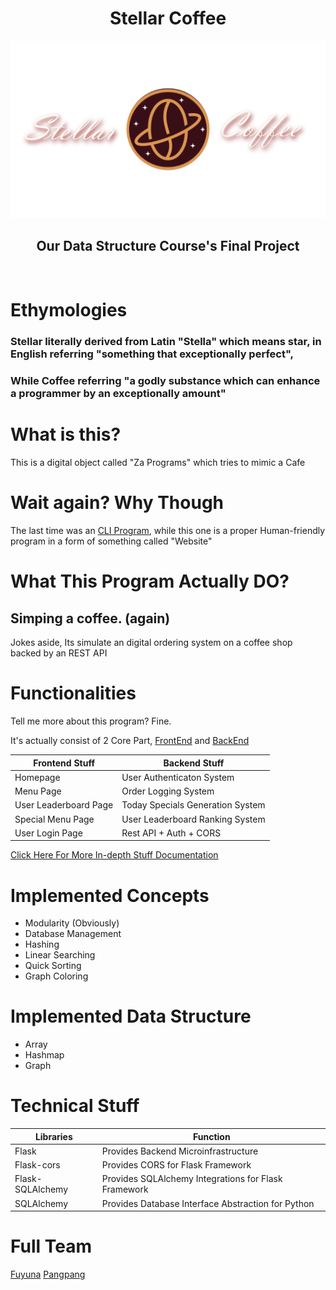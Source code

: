 <h1 align="center">Stellar Coffee</h1>
<img src="./docs/StellarCoffee.png"> 
<h2 align="center">Our Data Structure Course's Final Project</h2>
</br>

# Ethymologies
### Stellar literally derived from Latin "Stella" which means star, in English referring "something that exceptionally perfect", 
### While Coffee referring "a godly substance which can enhance a programmer by an exceptionally amount"

# What is this?
This is a digital object called "Za Programs" which tries to mimic a Cafe

# Wait again? Why Though
The last time was an [CLI Program](https://github.com/nmluci/KisatenSim), while this one is a proper Human-friendly program in a form of something called "Website"

# What This Program Actually DO?
## Simping a coffee. (again)
Jokes aside, Its simulate an digital ordering system on a coffee shop backed by an REST API

# Functionalities
Tell me more about this program? Fine.

It's actually consist of 2 Core Part, [FrontEnd](https://github.com/kompiangg/StellarCoffeeFE) and [BackEnd](https://github.com/nmluci/StellarCoffee) 


| Frontend Stuff        | Backend Stuff                    |
------------------------|-----------------------------------
| Homepage              | User Authenticaton System        |
| Menu Page             | Order Logging System             |
| User Leaderboard Page | Today Specials Generation System |
| Special Menu Page     | User Leaderboard Ranking System  |
| User Login Page       | Rest API + Auth + CORS           |

[Click Here For More In-depth Stuff Documentation](./docs/modulesBreakdown.md)

# Implemented Concepts
- Modularity (Obviously)
- Database Management
- Hashing
- Linear Searching
- Quick Sorting
- Graph Coloring

# Implemented Data Structure
- Array
- Hashmap
- Graph

# Technical Stuff
| Libraries        | Function                                             | 
-------------------|-------------------------------------------------------
| Flask            | Provides Backend Microinfrastructure                 |
| Flask-cors       | Provides CORS for Flask Framework                    |
| Flask-SQLAlchemy | Provides SQLAlchemy Integrations for Flask Framework |
| SQLAlchemy       | Provides Database Interface Abstraction for Python   |

# Full Team
[Fuyuna](https://github.com/nmluci) [Pangpang](https://github.com/kompiangg)

